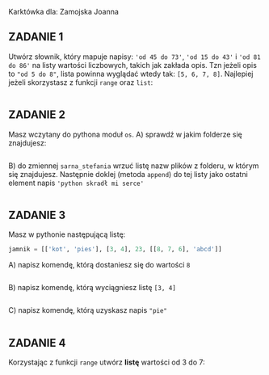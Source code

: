 ﻿Karktówka dla:
Zamojska Joanna


## ZADANIE 1  
  
Utwórz słownik, który mapuje napisy: `'od 45 do 73'`, `'od 15 do 43'` i `'od 81 do 86'` na listy wartości liczbowych, takich jak zakłada opis. Tzn jeżeli opis to `"od 5 do 8"`, lista powinna wyglądać wtedy tak: `[5, 6, 7, 8]`. Najlepiej jeżeli skorzystasz z funkcji `range` oraz `list`:
```

```
## ZADANIE 2  

Masz wczytany do pythona moduł `os`.
A) sprawdź w jakim folderze się znajdujesz:
```

```

B) do zmiennej `sarna_stefania` wrzuć listę nazw plików z folderu, w
którym się znajdujesz. Następnie doklej (metoda `append`) do tej listy jako ostatni element napis `'python skradł mi serce'`
```

```

## ZADANIE 3  

Masz w pythonie następującą listę:
```python
jamnik = [['kot', 'pies'], [3, 4], 23, [[8, 7, 6], 'abcd']]
```
A) napisz komendę, którą dostaniesz się do wartości `8`
```

```

B) napisz komendę, którą wyciągniesz listę `[3, 4]`
```

```

C) napisz komendę, którą uzyskasz napis `"pie"`
```

```

## ZADANIE 4  

Korzystając z funkcji `range` utwórz **listę** wartości od 3 do 7:
```

```

